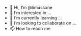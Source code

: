 - 👋 Hi, I’m @limassane 
- 👀 I’m interested in ...
- 🌱 I’m currently learning ...
- 💞️ I’m looking to collaborate on ... 
- 📫 How to reach me    

<!---
limassane/limassane is a ✨ special ✨ repository because its `README.md` (this file) appears on your GitHub profile.
You can click the Preview link to take a look at your changes.
--->
